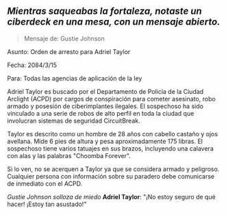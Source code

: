 ## _Mientras saqueabas la fortaleza, notaste un ciberdeck en una mesa, con un mensaje abierto._

> Mensaje de: Gustie Johnson

Asunto: Orden de arresto para Adriel Taylor

Fecha: 2084/3/15

Para: Todas las agencias de aplicación de la ley

Adriel Taylor es buscado por el Departamento de Policía de la Ciudad Arclight (ACPD) por cargos de conspiración para cometer asesinato, robo armado y posesión de ciberimplantes ilegales. El sospechoso ha sido vinculado a una serie de robos de alto perfil en toda la ciudad que involucran sistemas de seguridad CircuitBreak.

Taylor es descrito como un hombre de 28 años con cabello castaño y ojos avellana. Mide 6 pies de altura y pesa aproximadamente 175 libras. El sospechoso tiene varios tatuajes en sus brazos, incluyendo una calavera con alas y las palabras "Choomba Forever".

Si lo ven, no se acerquen a Taylor ya que se considera armado y peligroso. Cualquier persona con información sobre su paradero debe comunicarse de inmediato con el ACPD.

_Gustie Johnson solloza de miedo_
**Adriel Taylor**: "¡No estoy seguro de qué hacer! ¡Estoy tan asustado!"
